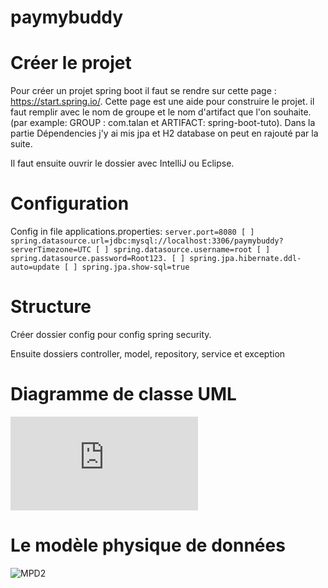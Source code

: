 # paymybuddy
# Créer le projet
Pour créer un projet spring boot il faut se rendre sur cette page : https://start.spring.io/.
Cette page est une aide pour construire le projet. il faut remplir avec le nom de groupe et le nom d'artifact que l'on souhaite. (par example: GROUP : com.talan et ARTIFACT: spring-boot-tuto).
Dans la partie Dépendencies j'y ai mis jpa et H2 database on peut en rajouté par la suite.

Il faut ensuite ouvrir le dossier avec IntelliJ ou Eclipse. 

# Configuration

Config in file applications.properties:
``server.port=8080
[ ] spring.datasource.url=jdbc:mysql://localhost:3306/paymybuddy?serverTimezone=UTC
 [ ] spring.datasource.username=root
 [ ] spring.datasource.password=Root123.
 [ ] spring.jpa.hibernate.ddl-auto=update
 [ ] spring.jpa.show-sql=true``

# Structure 
Créer dossier config pour config spring security. 

Ensuite dossiers controller, model, repository, service et exception

# Diagramme de classe UML 
![UML](https://github.com/kimvu264/paymybuddy/files/8148448/Diagramme.UML.transfert.d.argent.pdf)

# Le modèle physique de données
![MPD2](https://user-images.githubusercontent.com/71970977/155877923-24c99497-05a9-4b86-bfab-5810f350a5ee.png)
